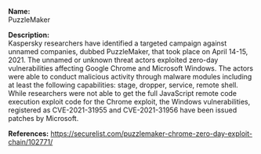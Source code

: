 **Name:**  
PuzzleMaker 

**Description:**   
Kaspersky researchers have identified a targeted campaign against unnamed companies, dubbed PuzzleMaker, that took place on April 14-15, 2021. The unnamed or unknown threat actors exploited zero-day vulnerabilities affecting Google Chrome and Microsoft Windows. The actors were able to conduct malicious activity through malware modules including at least the following capabilities: stage, dropper, service, remote shell. While researchers were not able to get the full JavaScript remote code execution exploit code for the Chrome exploit, the Windows vulnerabilities, registered as CVE-2021-31955 and CVE-2021-31956 have been issued patches by Microsoft.

**References:** 
https://securelist.com/puzzlemaker-chrome-zero-day-exploit-chain/102771/